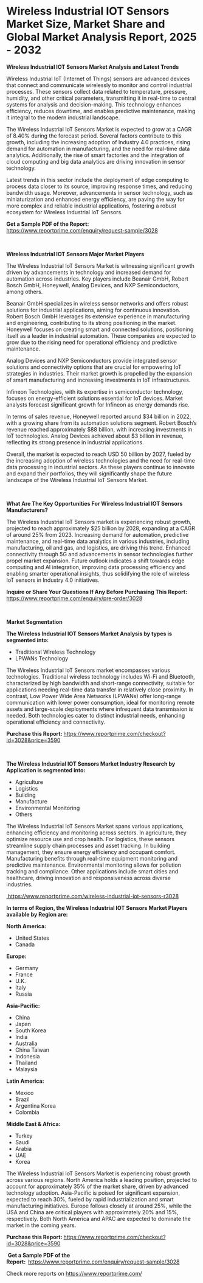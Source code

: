 <p><h1>Wireless Industrial IOT Sensors Market Size, Market Share and Global Market Analysis Report, 2025 - 2032</h1></p><p><strong>Wireless Industrial IOT Sensors Market Analysis and Latest Trends</strong></p>
<p><p>Wireless Industrial IoT (Internet of Things) sensors are advanced devices that connect and communicate wirelessly to monitor and control industrial processes. These sensors collect data related to temperature, pressure, humidity, and other critical parameters, transmitting it in real-time to central systems for analysis and decision-making. This technology enhances efficiency, reduces downtime, and enables predictive maintenance, making it integral to the modern industrial landscape.</p><p>The Wireless Industrial IoT Sensors Market is expected to grow at a CAGR of 8.40% during the forecast period. Several factors contribute to this growth, including the increasing adoption of Industry 4.0 practices, rising demand for automation in manufacturing, and the need for real-time data analytics. Additionally, the rise of smart factories and the integration of cloud computing and big data analytics are driving innovation in sensor technology.</p><p>Latest trends in this sector include the deployment of edge computing to process data closer to its source, improving response times, and reducing bandwidth usage. Moreover, advancements in sensor technology, such as miniaturization and enhanced energy efficiency, are paving the way for more complex and reliable industrial applications, fostering a robust ecosystem for Wireless Industrial IoT Sensors.</p></p>
<p><strong>Get a Sample PDF of the Report:&nbsp;</strong> <a href="https://www.reportprime.com/enquiry/request-sample/3028?utm_campaign=3078&utm_medium=2&utm_source=Github&utm_content=ia&utm_term=18032025&utm_id=wireless-industrial-iot-sensors">https://www.reportprime.com/enquiry/request-sample/3028</a></p>
<p>&nbsp;</p>
<p><strong>Wireless Industrial IOT Sensors Major Market Players</strong></p>
<p><p>The Wireless Industrial IoT Sensors Market is witnessing significant growth driven by advancements in technology and increased demand for automation across industries. Key players include Beanair GmbH, Robert Bosch GmbH, Honeywell, Analog Devices, and NXP Semiconductors, among others.</p><p>Beanair GmbH specializes in wireless sensor networks and offers robust solutions for industrial applications, aiming for continuous innovation. Robert Bosch GmbH leverages its extensive experience in manufacturing and engineering, contributing to its strong positioning in the market. Honeywell focuses on creating smart and connected solutions, positioning itself as a leader in industrial automation. These companies are expected to grow due to the rising need for operational efficiency and predictive maintenance.</p><p>Analog Devices and NXP Semiconductors provide integrated sensor solutions and connectivity options that are crucial for empowering IoT strategies in industries. Their market growth is propelled by the expansion of smart manufacturing and increasing investments in IoT infrastructures.</p><p>Infineon Technologies, with its expertise in semiconductor technology, focuses on energy-efficient solutions essential for IoT devices. Market analysts forecast significant growth for Infineon as energy demands rise.</p><p>In terms of sales revenue, Honeywell reported around $34 billion in 2022, with a growing share from its automation solutions segment. Robert Bosch’s revenue reached approximately $88 billion, with increasing investments in IoT technologies. Analog Devices achieved about $3 billion in revenue, reflecting its strong presence in industrial applications.</p><p>Overall, the market is expected to reach USD 50 billion by 2027, fueled by the increasing adoption of wireless technologies and the need for real-time data processing in industrial sectors. As these players continue to innovate and expand their portfolios, they will significantly shape the future landscape of the Wireless Industrial IoT Sensors Market.</p></p>
<p>&nbsp;</p>
<p><strong>What Are The Key Opportunities For Wireless Industrial IOT Sensors Manufacturers?</strong></p>
<p><p>The Wireless Industrial IoT Sensors market is experiencing robust growth, projected to reach approximately $25 billion by 2028, expanding at a CAGR of around 25% from 2023. Increasing demand for automation, predictive maintenance, and real-time data analytics in various industries, including manufacturing, oil and gas, and logistics, are driving this trend. Enhanced connectivity through 5G and advancements in sensor technologies further propel market expansion. Future outlook indicates a shift towards edge computing and AI integration, improving data processing efficiency and enabling smarter operational insights, thus solidifying the role of wireless IoT sensors in Industry 4.0 initiatives.</p></p>
<p><strong>Inquire or Share Your Questions If Any Before Purchasing This Report:</strong> <a href="https://www.reportprime.com/enquiry/pre-order/3028?utm_campaign=3078&utm_medium=2&utm_source=Github&utm_content=ia&utm_term=18032025&utm_id=wireless-industrial-iot-sensors">https://www.reportprime.com/enquiry/pre-order/3028</a></p>
<p>&nbsp;</p>
<p><strong>Market Segmentation</strong></p>
<p><strong>The Wireless Industrial IOT Sensors Market Analysis by types is segmented into:</strong></p>
<p><ul><li>Traditional Wireless Technology</li><li>LPWANs Technology</li></ul></p>
<p><p>The Wireless Industrial IoT Sensors market encompasses various technologies. Traditional wireless technology includes Wi-Fi and Bluetooth, characterized by high bandwidth and short-range connectivity, suitable for applications needing real-time data transfer in relatively close proximity. In contrast, Low Power Wide Area Networks (LPWANs) offer long-range communication with lower power consumption, ideal for monitoring remote assets and large-scale deployments where infrequent data transmission is needed. Both technologies cater to distinct industrial needs, enhancing operational efficiency and connectivity.</p></p>
<p><strong>Purchase this Report:&nbsp;</strong><a href="https://www.reportprime.com/checkout?id=3028&price=3590&utm_campaign=3078&utm_medium=2&utm_source=Github&utm_content=ia&utm_term=18032025&utm_id=wireless-industrial-iot-sensors">https://www.reportprime.com/checkout?id=3028&price=3590</a></p>
<p>&nbsp;</p>
<p><strong>The Wireless Industrial IOT Sensors Market Industry Research by Application is segmented into:</strong></p>
<p><ul><li>Agriculture</li><li>Logistics</li><li>Building</li><li>Manufacture</li><li>Environmental Monitoring</li><li>Others</li></ul></p>
<p><p>The Wireless Industrial IoT Sensors Market spans various applications, enhancing efficiency and monitoring across sectors. In agriculture, they optimize resource use and crop health. For logistics, these sensors streamline supply chain processes and asset tracking. In building management, they ensure energy efficiency and occupant comfort. Manufacturing benefits through real-time equipment monitoring and predictive maintenance. Environmental monitoring allows for pollution tracking and compliance. Other applications include smart cities and healthcare, driving innovation and responsiveness across diverse industries.</p></p>
<p><a href="https://www.reportprime.com/wireless-industrial-iot-sensors-r3028?utm_campaign=3078&utm_medium=2&utm_source=Github&utm_content=ia&utm_term=18032025&utm_id=wireless-industrial-iot-sensors">&nbsp;https://www.reportprime.com/wireless-industrial-iot-sensors-r3028</a></p>
<p><strong>In terms of Region, the Wireless Industrial IOT Sensors Market Players available by Region are:</strong></p>
<p>
    <p> <strong> North America: </strong>
        <ul>
            <li>United States</li>
            <li>Canada</li>
        </ul>
        </p> 
    <p> <strong> Europe: </strong>
        <ul>
            <li>Germany</li>
            <li>France</li>
            <li>U.K.</li>
            <li>Italy</li>
            <li>Russia</li>
        </ul>
        </p> 
    <p> <strong> Asia-Pacific: </strong>
        <ul>
            <li>China</li>
            <li>Japan</li>
            <li>South Korea</li>
            <li>India</li>
            <li>Australia</li>
            <li>China Taiwan</li>
            <li>Indonesia</li>
            <li>Thailand</li>
            <li>Malaysia</li>
        </ul>
        </p> 
    <p> <strong> Latin America: </strong>
        <ul>
            <li>Mexico</li>
            <li>Brazil</li>
            <li>Argentina Korea</li>
            <li>Colombia</li>
        </ul>
        </p> 
    <p> <strong> Middle East & Africa: </strong>
        <ul>
            <li>Turkey</li>
            <li>Saudi</li>
            <li>Arabia</li>
            <li>UAE</li>
            <li>Korea</li>
        </ul>
    </p>
    </p>
<p><p>The Wireless Industrial IoT Sensors Market is experiencing robust growth across various regions. North America holds a leading position, projected to account for approximately 35% of the market share, driven by advanced technology adoption. Asia-Pacific is poised for significant expansion, expected to reach 30%, fueled by rapid industrialization and smart manufacturing initiatives. Europe follows closely at around 25%, while the USA and China are critical players with approximately 20% and 15%, respectively. Both North America and APAC are expected to dominate the market in the coming years.</p></p>
<p><strong>Purchase this Report: </strong><a href="https://www.reportprime.com/checkout?id=3028&price=3590&utm_campaign=3078&utm_medium=2&utm_source=Github&utm_content=ia&utm_term=18032025&utm_id=wireless-industrial-iot-sensors">https://www.reportprime.com/checkout?id=3028&price=3590</a></p>
<p>&nbsp;<strong>Get a Sample PDF of the Report:&nbsp;&nbsp;</strong><a href="https://www.reportprime.com/enquiry/request-sample/3028?utm_campaign=3078&utm_medium=2&utm_source=Github&utm_content=ia&utm_term=18032025&utm_id=wireless-industrial-iot-sensors">https://www.reportprime.com/enquiry/request-sample/3028</a></p>
<p><strong></strong></p>
<p>Check more reports on <a href="https://www.reportprime.com/?utm_campaign=3078&utm_medium=2&utm_source=Github&utm_content=ia&utm_term=18032025&utm_id=wireless-industrial-iot-sensors">https://www.reportprime.com/</a></p>